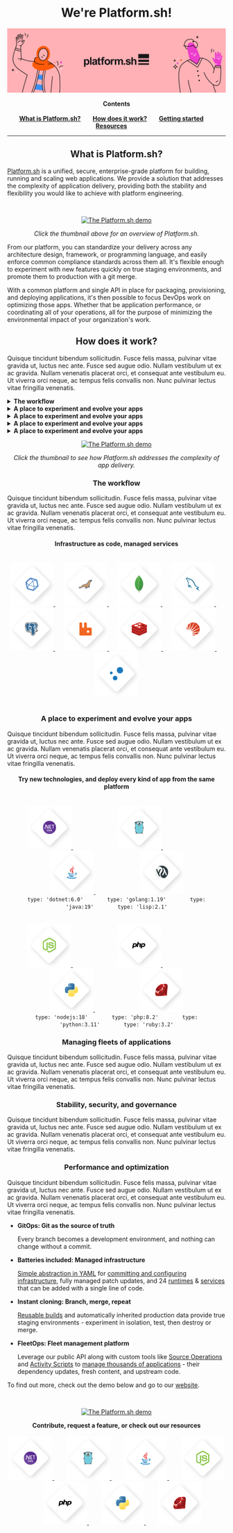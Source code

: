 

<p align="center">

<h1 align="center">We're Platform.sh!<br /></h1>

<a href="https://platform.sh">
    <img src="images/git-hub-welcome.png" alt="Logo">
</a>

<br />


</p>

<p align="center">
<strong>Contents</strong>
<br /><br />
<a href="#about"><strong>What is Platform.sh?</strong></a>&nbsp&nbsp&nbsp&nbsp&nbsp&nbsp
<a href="#getting-started"><strong>How does it work?</strong></a>&nbsp&nbsp&nbsp&nbsp&nbsp&nbsp
<a href="#migrate"><strong>Getting started</strong></a>&nbsp&nbsp&nbsp&nbsp&nbsp&nbsp
<a href="#contribute"><strong>Resources</strong></a>&nbsp&nbsp&nbsp&nbsp&nbsp&nbsp
<br />
</p>
<hr>

<h2 align="center"><strong>What is Platform.sh?</strong></h2>

[Platform.sh](https://platform.sh/product/) is a unified, secure, enterprise-grade platform for building, running and scaling web applications. We provide a solution that addresses the complexity of application delivery, providing both the stability and flexibility you would like to achieve with platform engineering. 

<br/>
<p align="center">
<a href="https://platform.sh/demo/"><img src="https://i3.ytimg.com/vi/ny2YeD6Qt3M/maxresdefault.jpg" alt="The Platform.sh demo" width="50%"></a>
</p>
<p align="center">
<em>Click the thumbnail above for an overview of Platform.sh.</em>
</p>

From our platform, you can standardize your delivery across any architecture design, framework, or programming language, and easily enforce common compliance standards across them all. It's flexible enough to experiment with new features quickly on true staging environments, and promote them to production with a git merge. 

With a common platform and single API in place for packaging, provisioning, and deploying applications, it's then possible to focus DevOps work on optimizing those apps. Whether that be application performance, or coordinating all of your operations, all for the purpose of minimizing the environmental impact of your organization's work.

<h2 align="center"><strong>How does it work?</strong></h2>

Quisque tincidunt bibendum sollicitudin. Fusce felis massa, pulvinar vitae gravida ut, luctus nec ante. Fusce sed augue odio. Nullam vestibulum ut ex ac gravida. Nullam venenatis placerat orci, et consequat ante vestibulum eu. Ut viverra orci neque, ac tempus felis convallis non. Nunc pulvinar lectus vitae fringilla venenatis.

<details>
<summary><strong>The workflow</strong></summary><br/>
Quisque tincidunt bibendum sollicitudin. Fusce felis massa, pulvinar vitae gravida ut, luctus nec ante. Fusce sed augue odio. Nullam vestibulum ut ex ac gravida. Nullam venenatis placerat orci, et consequat ante vestibulum eu. Ut viverra orci neque, ac tempus felis convallis non. Nunc pulvinar lectus vitae fringilla venenatis.
</details>
<details>
<summary><strong>A place to experiment and evolve your apps</strong></summary><br/>
Quisque tincidunt bibendum sollicitudin. Fusce felis massa, pulvinar vitae gravida ut, luctus nec ante. Fusce sed augue odio. Nullam vestibulum ut ex ac gravida. Nullam venenatis placerat orci, et consequat ante vestibulum eu. Ut viverra orci neque, ac tempus felis convallis non. Nunc pulvinar lectus vitae fringilla venenatis.
</details>
<details>
<summary><strong>A place to experiment and evolve your apps</strong></summary><br/>
Quisque tincidunt bibendum sollicitudin. Fusce felis massa, pulvinar vitae gravida ut, luctus nec ante. Fusce sed augue odio. Nullam vestibulum ut ex ac gravida. Nullam venenatis placerat orci, et consequat ante vestibulum eu. Ut viverra orci neque, ac tempus felis convallis non. Nunc pulvinar lectus vitae fringilla venenatis.
</details>
<details>
<summary><strong>A place to experiment and evolve your apps</strong></summary><br/>
Quisque tincidunt bibendum sollicitudin. Fusce felis massa, pulvinar vitae gravida ut, luctus nec ante. Fusce sed augue odio. Nullam vestibulum ut ex ac gravida. Nullam venenatis placerat orci, et consequat ante vestibulum eu. Ut viverra orci neque, ac tempus felis convallis non. Nunc pulvinar lectus vitae fringilla venenatis.
</details>
<details>
<summary><strong>A place to experiment and evolve your apps</strong></summary><br/>
Quisque tincidunt bibendum sollicitudin. Fusce felis massa, pulvinar vitae gravida ut, luctus nec ante. Fusce sed augue odio. Nullam vestibulum ut ex ac gravida. Nullam venenatis placerat orci, et consequat ante vestibulum eu. Ut viverra orci neque, ac tempus felis convallis non. Nunc pulvinar lectus vitae fringilla venenatis.
</details>

<p align="center">
<a href="https://youtube.com/watch?v=UM5hYTLs-UU"><img src="https://i3.ytimg.com/vi/UM5hYTLs-UU/maxresdefault.jpg" alt="The Platform.sh demo" width="50%"></a>
</p>
<p align="center">
<em>Click the thumbnail to see how Platform.sh addresses the complexity of app delivery.</em>
</p>

<h3 align="center"><strong>The workflow</strong></h3>

Quisque tincidunt bibendum sollicitudin. Fusce felis massa, pulvinar vitae gravida ut, luctus nec ante. Fusce sed augue odio. Nullam vestibulum ut ex ac gravida. Nullam venenatis placerat orci, et consequat ante vestibulum eu. Ut viverra orci neque, ac tempus felis convallis non. Nunc pulvinar lectus vitae fringilla venenatis.

<h4 align="center"><strong>Infrastructure as code, managed services</strong></h4>
<p align="center">
<br />
<a href="https://docs.platform.sh/languages/influxdb.html">
    <img src="images/diamonds_bkg/Influx Data.png" alt="Logo">
</a>&nbsp&nbsp&nbsp&nbsp
<a href="https://docs.platform.sh/languages/mysql.html">
    <img src="images/diamonds_bkg/mariaDB.png" alt="Logo">
</a>&nbsp&nbsp&nbsp&nbsp
<a href="https://docs.platform.sh/languages/mongodb.html">
    <img src="images/diamonds_bkg/MongoDB.png" alt="Logo">
</a>&nbsp&nbsp&nbsp&nbsp
<a href="https://docs.platform.sh/languages/mysql.html">
    <img src="images/diamonds_bkg/MySQL.png" alt="Logo">
</a>&nbsp&nbsp&nbsp&nbsp
<a href="https://docs.platform.sh/languages/postgresql.html">
    <img src="images/diamonds_bkg/Postgresql.png" alt="Logo">
</a>&nbsp&nbsp&nbsp&nbsp
<a href="https://docs.platform.sh/languages/rabbitmq.html">
    <img src="images/diamonds_bkg/RabbitMQ.png" alt="Logo">
</a>&nbsp&nbsp&nbsp&nbsp
<a href="https://docs.platform.sh/languages/redis.html">
    <img src="images/diamonds_bkg/Redis.png" alt="Logo">
</a>&nbsp&nbsp&nbsp&nbsp
<a href="https://docs.platform.sh/languages/solr.html">
    <img src="images/diamonds_bkg/solr.png" alt="Logo">
</a>&nbsp&nbsp&nbsp&nbsp
<a href="https://docs.platform.sh/languages/varnish.html">
    <img src="images/diamonds_bkg/Varnish.png" alt="Logo">
</a>
<br /><br />


</p>

<h3 align="center"><strong>A place to experiment and evolve your apps</strong></h3>

Quisque tincidunt bibendum sollicitudin. Fusce felis massa, pulvinar vitae gravida ut, luctus nec ante. Fusce sed augue odio. Nullam vestibulum ut ex ac gravida. Nullam venenatis placerat orci, et consequat ante vestibulum eu. Ut viverra orci neque, ac tempus felis convallis non. Nunc pulvinar lectus vitae fringilla venenatis.

<h4 align="center"><strong>Try new technologies, and deploy every kind of app from the same platform</strong></h4>

<p align="center">
<br />
<a href="https://docs.platform.sh/languages/dotnet.html">
    <img src="images/diamonds_bkg/ASP.Net Core.png" alt="Logo">
</a>&nbsp&nbsp&nbsp&nbsp&nbsp&nbsp&nbsp&nbsp&nbsp&nbsp&nbsp&nbsp&nbsp&nbsp&nbsp&nbsp&nbsp&nbsp&nbsp&nbsp&nbsp&nbsp&nbsp&nbsp&nbsp
<a href="https://docs.platform.sh/languages/go.html">
    <img src="images/diamonds_bkg/GoGopher.png" alt="Logo">
</a>&nbsp&nbsp&nbsp&nbsp&nbsp&nbsp&nbsp&nbsp&nbsp&nbsp&nbsp&nbsp&nbsp&nbsp&nbsp&nbsp&nbsp&nbsp&nbsp&nbsp&nbsp&nbsp&nbsp&nbsp&nbsp
<a href="https://docs.platform.sh/languages/java.html">
    <img src="images/diamonds_bkg/Java.png" alt="Logo">
</a>&nbsp&nbsp&nbsp&nbsp&nbsp&nbsp&nbsp&nbsp&nbsp&nbsp&nbsp&nbsp&nbsp&nbsp&nbsp&nbsp&nbsp&nbsp&nbsp&nbsp&nbsp&nbsp&nbsp&nbsp&nbsp
<a href="https://docs.platform.sh/languages/lisp.html">
    <img src="images/diamonds_bkg/Lisp.png" alt="Logo">
</a>
<br />
<code>type: 'dotnet:6.0'</code>&nbsp&nbsp&nbsp&nbsp&nbsp&nbsp&nbsp&nbsp&nbsp&nbsp&nbsp&nbsp&nbsp
<code>type: 'golang:1.19'</code>&nbsp&nbsp&nbsp&nbsp&nbsp&nbsp&nbsp&nbsp&nbsp&nbsp&nbsp&nbsp&nbsp
<code>type: 'java:19'</code>&nbsp&nbsp&nbsp&nbsp&nbsp&nbsp&nbsp&nbsp&nbsp&nbsp&nbsp&nbsp&nbsp
<code>type: 'lisp:2.1'</code>
</p>

<p align="center">
<br />
<a href="https://docs.platform.sh/languages/nodejs.html">
    <img src="images/diamonds_bkg/Js.png" alt="Logo">
</a>&nbsp&nbsp&nbsp&nbsp&nbsp&nbsp&nbsp&nbsp&nbsp&nbsp&nbsp&nbsp&nbsp&nbsp&nbsp&nbsp&nbsp&nbsp&nbsp&nbsp&nbsp&nbsp&nbsp&nbsp&nbsp
<a href="https://docs.platform.sh/languages/php.html">
    <img src="images/diamonds_bkg/PHP.png" alt="Logo">
</a>&nbsp&nbsp&nbsp&nbsp&nbsp&nbsp&nbsp&nbsp&nbsp&nbsp&nbsp&nbsp&nbsp&nbsp&nbsp&nbsp&nbsp&nbsp&nbsp&nbsp&nbsp&nbsp&nbsp&nbsp&nbsp
<a href="https://docs.platform.sh/languages/python.html">
    <img src="images/diamonds_bkg/Python.png" alt="Logo">
</a>&nbsp&nbsp&nbsp&nbsp&nbsp&nbsp&nbsp&nbsp&nbsp&nbsp&nbsp&nbsp&nbsp&nbsp&nbsp&nbsp&nbsp&nbsp&nbsp&nbsp&nbsp&nbsp&nbsp&nbsp&nbsp
<a href="https://docs.platform.sh/languages/ruby.html">
    <img src="images/diamonds_bkg/Ruby.png" alt="Logo">
</a>
<br />
<code>type: 'nodejs:18'</code>&nbsp&nbsp&nbsp&nbsp&nbsp&nbsp&nbsp&nbsp&nbsp&nbsp&nbsp&nbsp&nbsp
<code>type: 'php:8.2'</code>&nbsp&nbsp&nbsp&nbsp&nbsp&nbsp&nbsp&nbsp&nbsp&nbsp&nbsp&nbsp&nbsp
<code>type: 'python:3.11'</code>&nbsp&nbsp&nbsp&nbsp&nbsp&nbsp&nbsp&nbsp&nbsp&nbsp&nbsp&nbsp&nbsp
<code>type: 'ruby:3.2'</code>
</p>

<h3 align="center"><strong>Managing fleets of applications</strong></h3>

Quisque tincidunt bibendum sollicitudin. Fusce felis massa, pulvinar vitae gravida ut, luctus nec ante. Fusce sed augue odio. Nullam vestibulum ut ex ac gravida. Nullam venenatis placerat orci, et consequat ante vestibulum eu. Ut viverra orci neque, ac tempus felis convallis non. Nunc pulvinar lectus vitae fringilla venenatis.

<h3 align="center"><strong>Stability, security, and governance</strong></h3>

Quisque tincidunt bibendum sollicitudin. Fusce felis massa, pulvinar vitae gravida ut, luctus nec ante. Fusce sed augue odio. Nullam vestibulum ut ex ac gravida. Nullam venenatis placerat orci, et consequat ante vestibulum eu. Ut viverra orci neque, ac tempus felis convallis non. Nunc pulvinar lectus vitae fringilla venenatis.

<h3 align="center"><strong>Performance and optimization</strong></h3>

Quisque tincidunt bibendum sollicitudin. Fusce felis massa, pulvinar vitae gravida ut, luctus nec ante. Fusce sed augue odio. Nullam vestibulum ut ex ac gravida. Nullam venenatis placerat orci, et consequat ante vestibulum eu. Ut viverra orci neque, ac tempus felis convallis non. Nunc pulvinar lectus vitae fringilla venenatis.





* **GitOps: Git as the source of truth**

    Every branch becomes a development environment, and nothing can change without a commit.

* **Batteries included: Managed infrastructure**

    [Simple abstraction in YAML](https://docs.platform.sh/configuration/yaml.html) for [committing and configuring infrastructure](https://docs.platform.sh/overview/structure.html), fully managed patch updates, and 24 [runtimes](https://docs.platform.sh/languages.html) & [services](https://docs.platform.sh/configuration/services.html) that can be added with a single line of code.

* **Instant cloning: Branch, merge, repeat**

    [Reusable builds](https://docs.platform.sh/overview/build-deploy.html) and automatically inherited production data provide true staging environments - experiment in isolation, test, then destroy or merge.

* **FleetOps: Fleet management platform**

    Leverage our public API along with custom tools like [Source Operations](https://docs.platform.sh/configuration/app/source-operations.html) and [Activity Scripts](https://docs.platform.sh/integrations/activity.html) to [manage thousands of applications](https://youtu.be/MILHG9OqhmE) - their dependency updates, fresh content, and upstream code.


To find out more, check out the demo below and go to our [website](https://platform.sh/product/).

<br/>
<p align="center">
<a href="https://platform.sh/demo/"><img src="https://img.youtube.com/vi/ny2YeD6Qt3M/0.jpg" alt="The Platform.sh demo"></a>
</p>

<p align="center">
<strong>Contribute, request a feature, or check out our resources</strong>
<br />
<br />
<a href="https://platform.sh">
    <img src="images/diamonds_bkg/ASP.Net Core.png" alt="Logo">
</a>&nbsp&nbsp&nbsp&nbsp&nbsp&nbsp
<a href="https://platform.sh">
    <img src="images/diamonds_bkg/GoGopher.png" alt="Logo">
</a>&nbsp&nbsp&nbsp&nbsp&nbsp&nbsp
<a href="https://platform.sh">
    <img src="images/diamonds_bkg/Java.png" alt="Logo">
</a>&nbsp&nbsp&nbsp&nbsp&nbsp&nbsp
<a href="https://platform.sh">
    <img src="images/diamonds_bkg/Js.png" alt="Logo">
</a>&nbsp&nbsp&nbsp&nbsp&nbsp&nbsp
<a href="https://platform.sh">
    <img src="images/diamonds_bkg/PHP.png" alt="Logo">
</a>&nbsp&nbsp&nbsp&nbsp&nbsp&nbsp
<a href="https://platform.sh">
    <img src="images/diamonds_bkg/Python.png" alt="Logo">
</a>&nbsp&nbsp&nbsp&nbsp&nbsp&nbsp
<a href="https://platform.sh">
    <img src="images/diamonds_bkg/Ruby.png" alt="Logo">
</a>
<br /><br />
</p>


